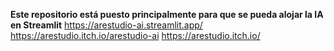 **Este repositorio está puesto principalmente para que se pueda alojar la IA en Streamlit**
https://arestudio-ai.streamlit.app/
https://arestudio.itch.io/arestudio-ai
https://arestudio.itch.io/
